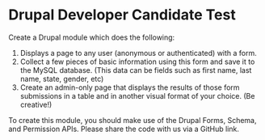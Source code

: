 # Drupal Developer Candidate Test

Create a Drupal module which does the following:

1. Displays a page to any user (anonymous or authenticated) with a form.
2. Collect a few pieces of basic information using this form and save it to the MySQL database. (This data can be fields such as first name, last name, state, gender, etc)
3. Create an admin-only page that displays the results of those form submissions in a table and in another visual format of your choice. (Be creative!)

To create this module, you should make use of the Drupal Forms, Schema, and Permission APIs. Please share the code with us via a GitHub link.
